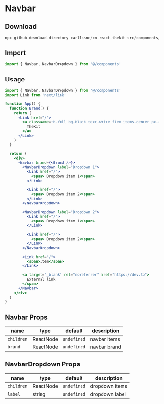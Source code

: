 # Navbar

## Download

```c
npx github-download-directory carllosnc/cn-react-thekit src/components/Navbar
```

## Import

```jsx
import { Navbar, NavbarDropdown } from '@/components'
```

## Usage

```jsx
import { Navbar, NavbarDropdown } from '@/components'
import Link from 'next/link'

function App() {
  function Brand() {
    return (
      <Link href="/">
        <a className="h-full bg-black text-white flex items-center px-3 rounded">
          TheKit
        </a>
      </Link>
    )
  }

  return (
    <div>
      <Navbar brand={<Brand />}>
        <NavbarDropdown label="Dropdown 1">
          <Link href="/">
            <span> Dropdown item 1</span>
          </Link>

          <Link href="/">
            <span> Dropdown item 2</span>
          </Link>
        </NavbarDropdown>

        <NavbarDropdown label="Dropdown 2">
          <Link href="/">
            <span> Dropdown item 1</span>
          </Link>

          <Link href="/">
            <span> Dropdown item 2</span>
          </Link>
        </NavbarDropdown>

        <Link href="/">
          <span>Item</span>
        </Link>

        <a target="_blank" rel="noreferrer" href="https://dev.to">
          External link
        </span>
      </Navbar>
    </div>
  )
}
```

## Navbar Props

| name       | type      | default     | description  |
| ---------- | --------- | ----------- | ------------ |
| `children` | ReactNode | `undefined` | navbar items |
| `brand`    | ReactNode | `undefined` | navbar brand |

## NavbarDropdown Props

| name       | type      | default     | description    |
| ---------- | --------- | ----------- | -------------- |
| `children` | ReactNode | `undefined` | dropdown items |
| `label`    | string    | `undefined` | dropdown label |
